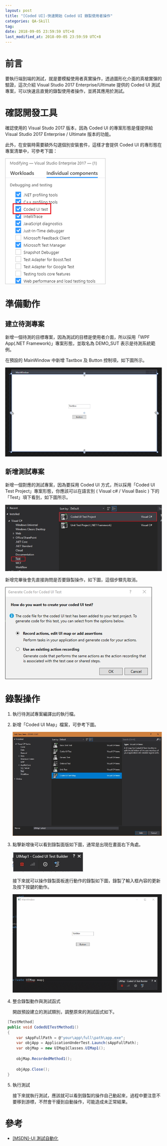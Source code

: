 ```yaml
---
layout: post
title: "[Coded UI]-快速開始 Coded UI 錄製使用者操作"
categories: QA-Skill
tag: 
date: 2018-09-05 23:59:59 UTC+8 
last_modified_at: 2018-09-05 23:59:59 UTC+8 
---
```


# 前言
 
  要執行端到端的測試，就是要模擬使用者真實操作，透過圖形化介面的真槍實彈的驗證，這次介紹 Visual Studio 2017 Enterprise/Ultimate 提供的 Coded UI 測試專案，可以快速且直覺的錄製使用者操作，並將其應用於測試。  

# 確認開發工具

 確認使用的 Visual Studo 2017 版本，因為 Coded UI 的專案形態是僅提供給 Visual Studio 2017 Enterprise / Ultimate 版本的功能。

 此外，在安裝時需要額外勾選個別安裝套件，這樣才會提供 Coded UI 的專形態在專案清單中，可參考下圖：

 ![Coded-UI-Test-Component](/assets/2018-09-05/coded-ui-test-component.png)

# 準備動作

## 建立待測專案

 新增一個待測的目標專案，因為測試的目標是使用者介面，所以採用「WPF App(.NET Framework)」專案形態，並取名為 DEMO_SUT 表示是待測系統範例。

 在預設的 MainWindow 中新增 Taxtbox 及 Button 控制項，如下圖所示。

 ![MainWindow](/assets/2018-09-05/Edit_MainWindow.jpg)

## 新增測試專案
 
 新增一個對應的測試專案，因為要採用 Coded UI 方式，所以採用「Coded UI Test Project」專案形態，你應該可以在語言別 ( Visual c# / Visual Basic ) 下的「Test」項下看到，如下圖所示。

 ![CreateCodedUIProject](/assets/2018-09-05/Create_CodedUIProject.jpg)

 新增完畢後會先直接詢問是否要錄製操作，如下圖，這個步驟先取消。
 
 ![GenerateCodeForCodedUITest](/assets/2018-09-05/Win_GenerateCodeForCodedUITest.jpg)
 
 
# 錄製操作

 1. 執行待測試專案編譯出的執行檔。
 2. 新增「Coded UI Map」檔案，可參考下圖。
    
    ![AddCodedUIMap](/assets/2018-09-05/Add_NewItemOfCodedUITestMap.jpg)

 3. 點擊新增後可以看到錄製面版如下圖，通常是出現在畫面右下角處。
   
    ![RecordingPanel](/assets/2018-09-05/Win_RecordingPanel.jpg)

    接下來就可以操作錄製面板進行動作的錄製如下圖，錄製了輸入框內容的更新及按下按鍵的動作。

    ![Recording01](/assets/2018-09-05/Recording_01.gif)

 4. 整合錄製動作與測試函式

    開啟預設建立的測試類別，調整原來的測試函式如下。
   
   ```csharp
    [TestMethod]
    public void CodedUITestMethod1()
    {
        var sAppFullPath = @"your\app\full\path\app.exe";
        var objApp = ApplicationUnderTest.Launch(sAppFullPath);
        var objMap = new UIMap1Classes.UIMap1();

        objMap.RecordedMethod1();

        objApp.Close();            
    }
   ```

5. 執行測試

   接下來就執行測試，應該就可以看到錄製的操作自己動起來，過程中要注意不要移到游標，不然會干擾到自動操作，可能造成未正常結果。

# 參考 

 * [[MSDN]-UI 測試自動化](https://docs.microsoft.com/zh-tw/visualstudio/test/use-ui-automation-to-test-your-code?view=vs-2017)

